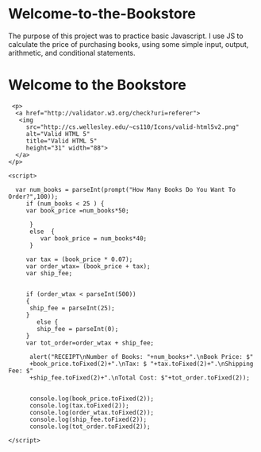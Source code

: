 # Welcome-to-the-Bookstore
The purpose of this project was to practice basic Javascript.  I use JS to calculate the price of purchasing books, using some simple input, output, arithmetic, and conditional statements.
<!DOCTYPE html>
<!-- 
Author: Jennifer Otiono & Rose Marie Flores
Date: 3/11/17
Purpose: Assignment 3
Filename: 
-->

<html lang="en">
  

  <head>
    <meta charset="utf-8">      
    <title>Basic JavaScript</title>
  </head>
  
  <body>
    <h1>Welcome to the Bookstore</h1>
    <p id="results"></p>
    
     <p>
      <a href="http://validator.w3.org/check?uri=referer">
       <img
         src="http://cs.wellesley.edu/~cs110/Icons/valid-html5v2.png"
         alt="Valid HTML 5"
         title="Valid HTML 5"  
         height="31" width="88">
      </a>
    </p>  
    
    <script>
    
      var num_books = parseInt(prompt("How Many Books Do You Want To Order?",100));	
      	 if (num_books < 25 ) {
      	 var book_price =num_books*50;
      	    
      	  }
      	  else  {
      		 var book_price = num_books*40; 
      	  }
      		
      	 var tax = (book_price * 0.07);
         var order_wtax= (book_price + tax);
     	 var ship_fee;
     	 
     	 
         if (order_wtax < parseInt(500))
      	 { 
      	  ship_fee = parseInt(25); 
      	 }
      		else {
      		ship_fee = parseInt(0);			
      	 }
         var tot_order=order_wtax + ship_fee;
        
          alert("RECEIPT\nNumber of Books: "+num_books+".\nBook Price: $"
          +book_price.toFixed(2)+".\nTax: $ "+tax.toFixed(2)+".\nShipping Fee: $"
          +ship_fee.toFixed(2)+".\nTotal Cost: $"+tot_order.toFixed(2));
          
        
          console.log(book_price.toFixed(2));
          console.log(tax.toFixed(2));
          console.log(order_wtax.toFixed(2));
          console.log(ship_fee.toFixed(2));
          console.log(tot_order.toFixed(2));
      
    </script>
  
   
  </body>
</html>
  
